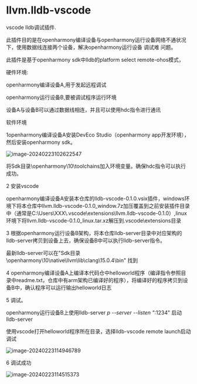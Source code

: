 # llvm.lldb-vscode
vscode lldb调试插件.

此插件目的是在openharmony编译设备与openharmony运行设备网络不通状况下，使用数据线连接两个设备，解决openharmony运行设备 调试难 问题。

此插件是基于openharmony sdk中lldb的platform select remote-ohos模式，

硬件环境:

openharmony编译设备A,用于发起远程调试

openharmony运行设备B,要被调试程序运行环境

设备A与设备B可以通过数据线相连，并且可以使用hdc指令进行通讯

软件环境

1openharmony编译设备A安装DevEco Studio（openharmony app开发环境），然后安装openharmony  sdk。

![image-20240223102622547](C:\Users\jerry\AppData\Roaming\Typora\typora-user-images\image-20240223102622547.png)

将Sdk目录\openharmony\10\toolchains加入环境变量。确保hdc指令可以执行成功。

2 安装vscode 

openharmony编译设备A安装本仓库的lldb-vscode-0.1.0.vsix插件，windows环境下将本仓库中llvm.lldb-vscode-0.1.0_window.7z加压覆盖到之前安装插件目录中（通常是C:\Users\XXX\\\.vscode\extensions\llvm.lldb-vscode-0.1.0）,linux环境下将llvm.lldb-vscode-0.1.0_linux.tar.xz解压到\.vscode\extensions目录

3 根据openharmony运行设备B架构，将本仓库lldb-server目录中对应架构的lldb-server拷贝到设备上去，确保设备B中可以执行lldb-server指令。

最新lldb-server可以在"Sdk目录\openharmony\10\native\llvm\lib\clang\15.0.4\bin" 找到

4 openharmony编译设备A上编译本代码仓中helloworld程序（编译指令参照目录中readme.txt，仓库中有arm架构已编译好的程序），将编译好的程序拷贝到设备B中，确认程序可以运行输出helloworld日志

5 调试。

openharmony运行设备B上使用lldb-server *p --server --listen "*:1234" 启动lldb-server

使用vscode打开helloworld程序所在目录，选择lldb-vscode remote launch启动调试

![image-20240223114946789](C:\Users\jerry\AppData\Roaming\Typora\typora-user-images\image-20240223114946789.png)

6 调试成功

![image-20240223114515373](C:\Users\jerry\AppData\Roaming\Typora\typora-user-images\image-20240223114515373.png)


